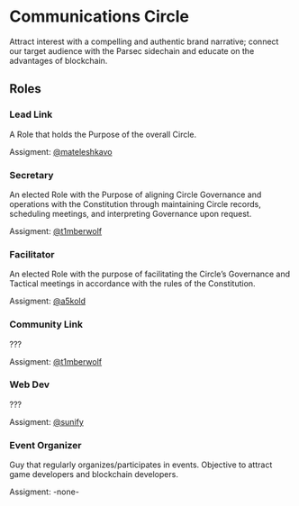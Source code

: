# Communications Circle

Attract interest with a compelling and authentic brand narrative; connect our target audience with the Parsec sidechain and educate on the advantages of blockchain.

## Roles

### Lead Link

A Role that holds the Purpose of the overall Circle.

Assigment: [@mateleshkavo](https://github.com/mateleshkavo)

### Secretary

An elected Role with the Purpose of aligning Circle Governance and operations with the Constitution through maintaining Circle records, scheduling meetings, and interpreting Governance upon request.

Assigment: [@t1mberwolf](https://github.com/t1mberwolf)

### Facilitator

An elected Role with the purpose of facilitating the Circle’s Governance and Tactical meetings in accordance with the rules of the Constitution.

Assigment: [@a5kold](https://github.com/a5kold)

### Community Link

???

Assigment: [@t1mberwolf](https://github.com/t1mberwolf)

### Web Dev

???

Assigment: [@sunify](https://github.com/sunify)

### Event Organizer

Guy that regularly organizes/participates in events. Objective to attract game developers and blockchain developers.

Assigment: -none-